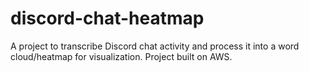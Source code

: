 # discord-chat-heatmap
A project to transcribe Discord chat activity and process it into a word cloud/heatmap for visualization. Project built on AWS.
